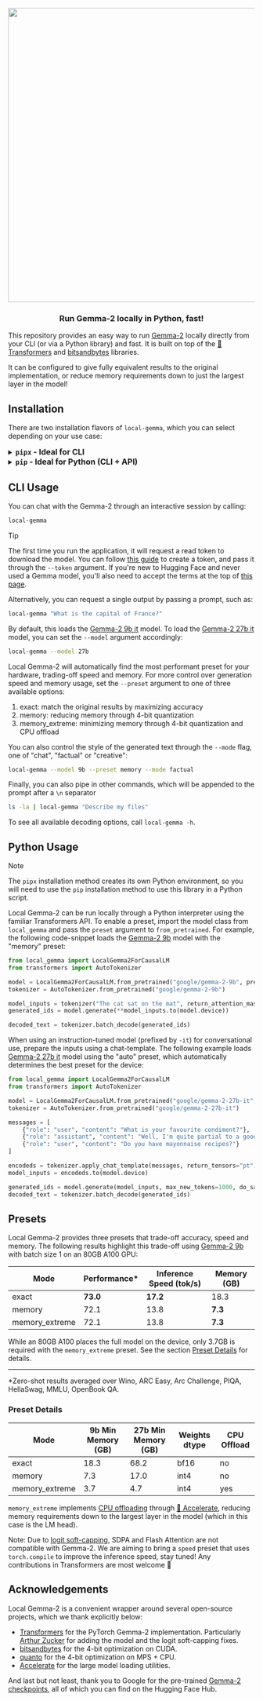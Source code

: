 <p align="center">
  <img src="https://huggingface.co/datasets/huggingface/documentation-images/resolve/main/local-gemma-2/local_gemma.png?raw=true" width="600"/>
</p>

<h3 align="center">
    <p>Run Gemma-2 locally in Python, fast!</p>
</h3>

This repository provides an easy way to run [Gemma-2](https://huggingface.co/blog/gemma2) locally directly from your CLI (or via a Python library) and fast. It is built on top of the [🤗 Transformers](https://github.com/huggingface/transformers) and [bitsandbytes](https://huggingface.co/docs/bitsandbytes/index) libraries.

It can be configured to give fully equivalent results to the original implementation, or reduce memory requirements down
to just the largest layer in the model!

## Installation

There are two installation flavors of `local-gemma`, which you can select depending on your use case:

<details>
  <summary><b><font size="+0.5"><code>pipx</code> - Ideal for CLI</font></b></summary>

  First, follow the installation steps [here](https://github.com/pypa/pipx?tab=readme-ov-file#install-pipx) to install `pipx` on your environment.

  Then, run one of the commands below, depending on your machine.

  #### CUDA

  ```sh
  pipx install local-gemma"[cuda]"
  ```

  #### MPS

  ```sh
  pipx install local-gemma"[mps]"
  ```

  #### CPU

  ```sh
  pipx install local-gemma"[cpu]"
  ```

</details>

<details>
  <summary><b><font size="+0.5"><code>pip</code> - Ideal for Python (CLI + API)</font></b></summary>

  Local Gemma-2 can be installed as a hardware-specific Python package through `pip`. The only requirement is a Python
installation, details for which can be found [here](https://wiki.python.org/moin/BeginnersGuide/Download). You can
check you have a Python installed locally by running:

```sh
python3 --version
```

#### (optional) Create a new Python environment

```sh
python3 -m venv gemma-venv
source gemma-venv/bin/activate
```

#### CUDA

```sh
pip install local-gemma"[cuda]"
```

#### MPS

```sh
pip install local-gemma"[mps]"
```

#### CPU

```sh
pip install local-gemma"[cpu]"
```

</details>

<!---
<details>
  <summary><b><font size="+0.5"><code>Docker</code> - Pre-prepared container</font></b></summary>

  > TODO(SG): add installation

</details>
--->

## CLI Usage

You can chat with the Gemma-2 through an interactive session by calling:

```sh
local-gemma
```

> [!TIP]
> The first time you run the application, it will request a read token to download the model. You can follow [this guide](https://huggingface.co/docs/hub/en/security-tokens) to create a token, and pass it through the `--token` argument. If you're new to Hugging Face and never used a Gemma model, you'll also need to accept the terms at the top of [this page](https://huggingface.co/google/gemma-2-9b-it).

Alternatively, you can request a single output by passing a prompt, such as:

```sh
local-gemma "What is the capital of France?"
```

By default, this loads the [Gemma-2 9b it](https://huggingface.co/google/gemma-2-9b-it) model. To load the [Gemma-2 27b it](https://huggingface.co/google/gemma-2-27b-it)
model, you can set the `--model` argument accordingly:

```sh
local-gemma --model 27b
```

Local Gemma-2 will automatically find the most performant preset for your hardware, trading-off speed and memory. For more
control over generation speed and memory usage, set the `--preset` argument to one of three available options:
1. exact: match the original results by maximizing accuracy
2. memory: reducing memory through 4-bit quantization
3. memory_extreme: minimizing memory through 4-bit quantization and CPU offload

You can also control the style of the generated text through the `--mode` flag, one of "chat", "factual" or "creative":

```sh
local-gemma --model 9b --preset memory --mode factual
```

Finally, you can also pipe in other commands, which will be appended to the prompt after a `\n` separator

```sh
ls -la | local-gemma "Describe my files"
```

To see all available decoding options, call `local-gemma -h`.

## Python Usage

  > [!NOTE]
  > The `pipx` installation method creates its own Python environment, so you will need to use the `pip` installation method to use this library in a Python script.

Local Gemma-2 can be run locally through a Python interpreter using the familiar Transformers API. To enable a preset,
import the model class from `local_gemma` and pass the `preset` argument to `from_pretrained`. For example, the
following code-snippet loads the [Gemma-2 9b](https://huggingface.co/google/gemma-2-9b) model with the "memory" preset:

```python
from local_gemma import LocalGemma2ForCausalLM
from transformers import AutoTokenizer

model = LocalGemma2ForCausalLM.from_pretrained("google/gemma-2-9b", preset="memory")
tokenizer = AutoTokenizer.from_pretrained("google/gemma-2-9b")

model_inputs = tokenizer("The cat sat on the mat", return_attention_mask=True, return_tensors="pt")
generated_ids = model.generate(**model_inputs.to(model.device))

decoded_text = tokenizer.batch_decode(generated_ids)
```

When using an instruction-tuned model (prefixed by `-it`) for conversational use, prepare the inputs using a
chat-template. The following example loads [Gemma-2 27b it](https://huggingface.co/google/gemma-2-27b-it) model
using the "auto" preset, which automatically determines the best preset for the device:

```python
from local_gemma import LocalGemma2ForCausalLM
from transformers import AutoTokenizer

model = LocalGemma2ForCausalLM.from_pretrained("google/gemma-2-27b-it", preset="auto")
tokenizer = AutoTokenizer.from_pretrained("google/gemma-2-27b-it")

messages = [
    {"role": "user", "content": "What is your favourite condiment?"},
    {"role": "assistant", "content": "Well, I'm quite partial to a good squeeze of fresh lemon juice. It adds just the right amount of zesty flavour to whatever I'm cooking up in the kitchen!"},
    {"role": "user", "content": "Do you have mayonnaise recipes?"}
]

encodeds = tokenizer.apply_chat_template(messages, return_tensors="pt")
model_inputs = encodeds.to(model.device)

generated_ids = model.generate(model_inputs, max_new_tokens=1000, do_sample=True)
decoded_text = tokenizer.batch_decode(generated_ids)
```

## Presets

Local Gemma-2 provides three presets that trade-off accuracy, speed and memory. The following results highlight this
trade-off using [Gemma-2 9b](https://huggingface.co/google/gemma-2-9b) with batch size 1 on an 80GB A100 GPU:

| Mode           | Performance* | Inference Speed (tok/s) | Memory (GB) |
|----------------|--------------|-------------------------|-------------|
| exact          | **73.0**     | **17.2**                | 18.3        |
| memory         | 72.1         | 13.8                    | **7.3**     |
| memory_extreme | 72.1         | 13.8                    | **7.3**     |

While an 80GB A100 places the full model on the device, only 3.7GB is required with the `memory_extreme` preset. See the
section [Preset Details](#preset-details) for details.

___
*Zero-shot results averaged over Wino, ARC Easy, Arc Challenge, PIQA, HellaSwag, MMLU, OpenBook QA.

### Preset Details

| Mode           | 9b Min Memory (GB) | 27b Min Memory (GB) | Weights dtype | CPU Offload |
|----------------|--------------------|---------------------|---------------|-------------|
| exact          | 18.3               | 68.2                | bf16          | no          |
| memory         | 7.3                | 17.0                | int4          | no          |
| memory_extreme | 3.7                | 4.7                 | int4          | yes         |

`memory_extreme` implements [CPU offloading](https://huggingface.co/docs/accelerate/en/usage_guides/big_modeling) through
[🤗 Accelerate](https://huggingface.co/docs/accelerate/en/index), reducing memory requirements down to the largest layer 
in the model (which in this case is the LM head).

Note: Due to [logit soft-capping](https://huggingface.co/blog/gemma2#soft-capping-and-attention-implementations), SDPA 
and Flash Attention are not compatible with Gemma-2. We are aiming to bring a `speed` preset that uses `torch.compile`
to improve the inference speed, stay tuned! Any contributions in Transformers are most welcome 🤗

## Acknowledgements
Local Gemma-2 is a convenient wrapper around several open-source projects, which we thank explicitly below:
* [Transformers](https://huggingface.co/docs/transformers/en/index) for the PyTorch Gemma-2 implementation. Particularly [Arthur Zucker](https://github.com/ArthurZucker) for adding the model and the logit soft-capping fixes.
* [bitsandbytes](https://huggingface.co/docs/bitsandbytes/index) for the 4-bit optimization on CUDA.
* [quanto](https://github.com/huggingface/optimum-quanto) for the 4-bit optimization on MPS + CPU.
* [Accelerate](https://huggingface.co/docs/accelerate/en/index) for the large model loading utilities.

And last but not least, thank you to Google for the pre-trained [Gemma-2 checkpoints](https://huggingface.co/collections/google/gemma-2-release-667d6600fd5220e7b967f315), all of which you can find on the Hugging Face Hub.
